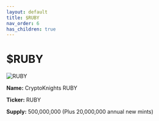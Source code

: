 ```yaml
---
layout: default
title: $RUBY
nav_order: 6
has_children: true
---
```


# $RUBY

![RUBY](<../files/RUBY anime.gif>)

**Name:** CryptoKnights RUBY

**Ticker:** RUBY&#x20;

**Supply:** 500,000,000 (Plus 20,000,000 annual new mints)&#x20;

